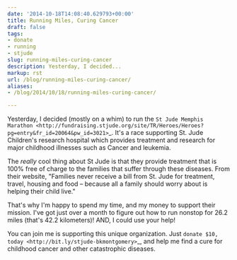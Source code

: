 ```yaml
---
date: '2014-10-18T14:08:40.629793+00:00'
title: Running Miles, Curing Cancer
draft: false
tags:
- donate
- running
- stjude
slug: running-miles-curing-cancer
description: Yesterday, I decided...
markup: rst
url: /blog/running-miles-curing-cancer/
aliases:
- /blog/2014/10/18/running-miles-curing-cancer/

---
```


Yesterday, I decided (mostly on a whim) to run the `St Jude Memphis Marathon <http://fundraising.stjude.org/site/TR/Heroes/Heroes?pg=entry&fr_id=20064&pw_id=3021>`_. It's a race supporting St. Jude Children's research hospital which provides treatment and research for major childhood illnesses such as Cancer and leukemia.

The *really* cool thing about St Jude is that they provide treatment that is 100% free of charge to the families that suffer through these diseases. From their website, "Families never receive a bill from St. Jude for treatment, travel, housing and food – because all a family should worry about is helping their child live."

That's why I'm happy to spend my time, and my money to support their mission. I've got just over a month to figure out how to run nonstop for 26.2 miles (that's 42.2 kilometers)! AND, I could use your help!

You can join me is supporting this unique organization.  Just `donate $10, today <http://bit.ly/stjude-bkmontgomery>`_, and help me find a cure for childhood cancer and other catastrophic diseases.
